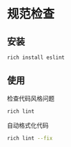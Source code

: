 # 规范检查

## 安装

```sh
rich install eslint
```

## 使用

检查代码风格问题
```sh
rich lint
```

自动格式化代码
```sh
rich lint --fix
```